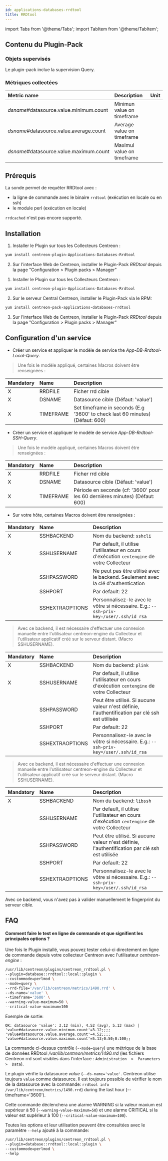```yaml
---
id: applications-databases-rrdtool
title: RRDtool
---
```

import Tabs from '@theme/Tabs';
import TabItem from '@theme/TabItem';

## Contenu du Plugin-Pack

### Objets supervisés

Le plugin-pack inclue la supervision Query.

### Métriques collectées

<Tabs groupId="operating-systems">
<TabItem value="Query" label="Query">

| Metric name                             | Description                | Unit |
| :-------------------------------------- | :------------------------- | :--- |
| *dsname*#datasource.value.minimum.count | Minimun value on timeframe |      |
| *dsname*#datasource.value.average.count | Average value on timeframe |      |
| *dsname*#datasource.value.maximum.count | Maximul value on timeframe |      |

</TabItem>
</Tabs>

## Prérequis

La sonde permet de requêter RRDtool avec :

* la ligne de commande avec le binaire ```rrdtool``` (exécution en locale ou en ssh)
* le module perl (exécution en locale)

```rrdcached``` n'est pas encore supporté.

## Installation

<Tabs groupId="operating-systems">
<TabItem value="Online IMP Licence & IT100 Editions" label="Online IMP Licence & IT100 Editions">

1. Installer le Plugin sur tous les Collecteurs Centreon :

```bash
yum install centreon-plugin-Applications-Databases-Rrdtool
```

2. Sur l'interface Web de Centreon, installer le Plugin-Pack *RRDtool* depuis la page "Configuration > Plugin packs > Manager"

</TabItem>
<TabItem value="Offline IMP License" label="Offline IMP License">

1. Installer le Plugin sur tous les Collecteurs Centreon :

```bash
yum install centreon-plugin-Applications-Databases-Rrdtool
```

2. Sur le serveur Central Centreon, installer le Plugin-Pack via le RPM:

```bash
yum install centreon-pack-applications-databases-rrdtool
```

3. Sur l'interface Web de Centreon, installer le Plugin-Pack *RRDtool* depuis la page "Configuration > Plugin packs > Manager"

</TabItem>
</Tabs>

## Configuration d'un service

<Tabs groupId="operating-systems">
<TabItem value="Local" label="Local">

* Créer un service et appliquer le modèle de service the *App-DB-Rrdtool-Local-Query*.

> Une fois le modèle appliqué, certaines Macros doivent être renseignées :

| Mandatory | Name      | Description                                                                  |
| :-------- | :-------- | :--------------------------------------------------------------------------- |
| X         | RRDFILE   | Ficher rrd cible                                                             |
| X         | DSNAME    | Datasource cible  (Défaut: 'value')                                          |
| X         | TIMEFRAME | Set timeframe in seconds (E.g '3600' to check last 60 minutes) (Défaut: 600) |

</TabItem>
<TabItem value="SSH" label="SSH">

* Créer un service et appliquer le modèle de service *App-DB-Rrdtool-SSH-Query*.

> Une fois le modèle appliqué, certaines Macros doivent être renseignées :

| Mandatory | Name      | Description                                                                 |
| :-------- | :-------- | :-------------------------------------------------------------------------- |
| X         | RRDFILE   | Ficher rrd cible                                                            |
| X         | DSNAME    | Datasource cible (Défaut: 'value')                                          |
| X         | TIMEFRAME | Période en seconde (cf: '3600' pour les 60 dernières minutes) (Défaut: 600) |

* Sur votre hôte, certaines Macros doivent être renseignées :

</TabItem>
</Tabs>

<Tabs groupId="operating-systems">
<TabItem value="sshcli backend" label="sshcli backend">

| Mandatory | Name            | Description                                                                                     |
| :-------- | :-------------- | :---------------------------------------------------------------------------------------------- |
| X         | SSHBACKEND      | Nom du backend: ```sshcli```                                                                    |
| X         | SSHUSERNAME     | Par default, il utilise l'utilisateur en cours d'exécution ```centengine``` de votre Collecteur |
|           | SSHPASSWORD     | Ne peut pas être utilisé avec le backend. Seulement avec la clé d'authentication                |
|           | SSHPORT         | Par default: 22                                                                                 |
|           | SSHEXTRAOPTIONS | Personnalisez-le avec le vôtre si nécessaire. E.g.: ```--ssh-priv-key=/user/.ssh/id_rsa```      |

> Avec ce backend, il est nécessaire d'effectuer une connexion manuelle entre l'utilisateur centreon-engine du Collecteur
et l'utilisateur applicatif créé sur le serveur distant. (Macro SSHUSERNAME).

</TabItem>
<TabItem value="plink backend" label="plink backend">

| Mandatory | Name            | Description                                                                                     |
| :-------- | :-------------- | :---------------------------------------------------------------------------------------------- |
| X         | SSHBACKEND      | Nom du backend: ```plink```                                                                     |
| X         | SSHUSERNAME     | Par default, il utilise l'utilisateur en cours d'exécution ```centengine``` de votre Collecteur |
|           | SSHPASSWORD     | Peut être utilisé. Si aucune valeur n'est définie, l'authentification par clé ssh est utilisée  |
|           | SSHPORT         | Par default: 22                                                                                 |
|           | SSHEXTRAOPTIONS | Personnalisez-le avec le vôtre si nécessaire. E.g.: ```--ssh-priv-key=/user/.ssh/id_rsa```      |

> Avec ce backend, il est nécessaire d'effectuer une connexion manuelle entre l'utilisateur centreon-engine du Collecteur
et l'utilisateur applicatif créé sur le serveur distant. (Macro SSHUSERNAME).

</TabItem>
<TabItem value="libssh backend (par défaut)" label="libssh backend (par défaut)">

| Mandatory | Name            | Description                                                                                     |
| :-------- | :-------------- | :---------------------------------------------------------------------------------------------- |
| X         | SSHBACKEND      | Nom du backend: ```libssh```                                                                    |
|           | SSHUSERNAME     | Par default, il utilise l'utilisateur en cours d'exécution ```centengine``` de votre Collecteur |
|           | SSHPASSWORD     | Peut être utilisé. Si aucune valeur n'est définie, l'authentification par clé ssh est utilisée  |
|           | SSHPORT         | Par default: 22                                                                                 |
|           | SSHEXTRAOPTIONS | Personnalisez-le avec le vôtre si nécessaire. E.g.: ```--ssh-priv-key=/user/.ssh/id_rsa```      |

Avec ce backend, vous n'avez pas à valider manuellement le fingerprint du serveur cible.

</TabItem>
</Tabs>

## FAQ

#### Comment faire le test en ligne de commande et que signifient les principales options ?

Une fois le Plugin installé, vous pouvez tester celui-ci directement en ligne de commande depuis votre collecteur Centreon avec l'utilisateur *centreon-engine* :

```bash
/usr/lib/centreon/plugins/centreon_rrdtool.pl \
--plugin=database::rrdtool::local::plugin \
--custommode=perlmod \
--mode=query \
--rrd-file='/var/lib/centreon/metrics/1490.rrd' \
--ds-name='value' \
--timeframe='3600' \
--warning-value-maximum=50 \
--critical-value-maximum=100
```

Exemple de sortie:
```
OK: datasource 'value': 3.12 (min), 4.52 (avg), 5.13 (max) | 'value#datasource.value.minimum.count'=3.12;;;; 'value#datasource.value.average.count'=4.52;;;; 'value#datasource.value.maximum.count'=5.13;0:50;0:100;;
```

La commande ci-dessus contrôle (```--mode=query```) une métrique de la base de données RRDtool */var/lib/centreon/metrics/1490.rrd* (les fichiers Centreon rrd sont visibles dans l'interface : ```Administration  >  Parameters  >  Data```).

Le plugin vérifie la datasource *value* (```--ds-name='value'```. Centreon utilise toujours ```value``` comme datasource. Il est toujours possible de vérifier le nom de la datasource avec la commande: ```rrdtool info /var/lib/centreon/metrics/1490.rrd```) during the last hour (--timeframe='3600').

Cette commande déclenchera une alarme WARNING si la valeur maxium est supérieur à 50 (```--warning-value-maximum=50```)
et une alarme CRITICAL si la valeur est supérieur à 100 (```--critical-value-maximum=100```).

Toutes les options et leur utilisation peuvent être consultées avec le paramètre ```--help``` ajouté à la commande:

```bash
/usr/lib/centreon/plugins/centreon_rrdtool.pl \
--plugin=database::rrdtool::local::plugin \
--custommode=perlmod \
--help
```
